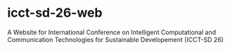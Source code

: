 # icct-sd-26-web
A Website for International Conference on Intelligent Computational and Communication Technologies for Sustainable Developement (ICCT-SD 26)
